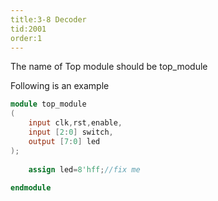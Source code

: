 ```yaml
---
title:3-8 Decoder
tid:2001
order:1
---
```


The name of Top module should be top_module

Following is an example

```verilog
module top_module
(
    input clk,rst,enable,
    input [2:0] switch,
    output [7:0] led 
);
    
    assign led=8'hff;//fix me
    
endmodule
```
